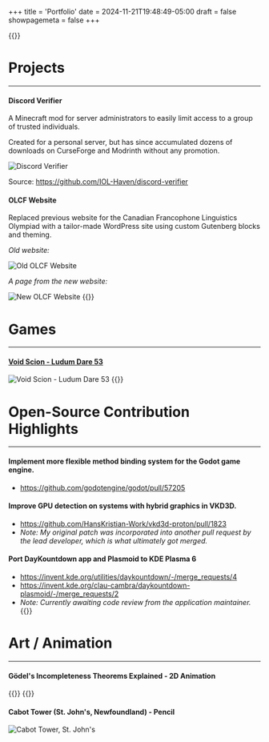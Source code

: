 +++
title = 'Portfolio'
date = 2024-11-21T19:48:49-05:00
draft = false
showpagemeta = false
+++

{{<spacer height="40px">}}

# Projects

---

#### Discord Verifier

A Minecraft mod for server administrators to easily limit access to a group of trusted individuals.

Created for a personal server, but has since accumulated dozens of downloads on CurseForge and Modrinth without any promotion.

![Discord Verifier](/portfolio/discord-verifier.png)

Source: https://github.com/IOL-Haven/discord-verifier

#### OLCF Website

Replaced previous website for the Canadian Francophone Linguistics Olympiad with a tailor-made WordPress site using custom Gutenberg blocks and theming.

_Old website:_

![Old OLCF Website](/portfolio/old-olcf-website.png)

_A page from the new website:_

![New OLCF Website](/portfolio/olcf-website.png)
{{<spacer height="40px">}}

# Games

---

#### [Void Scion - Ludum Dare 53](https://ldjam.com/events/ludum-dare/53/void-scion)

![Void Scion - Ludum Dare 53](/portfolio/void-scion.png)
{{<spacer height="40px">}}

# Open-Source Contribution Highlights

---

#### Implement more flexible method binding system for the Godot game engine.

- https://github.com/godotengine/godot/pull/57205

#### Improve GPU detection on systems with hybrid graphics in VKD3D.

- https://github.com/HansKristian-Work/vkd3d-proton/pull/1823
- _Note: My original patch was incorporated into another pull request by the lead developer, which is what ultimately got merged._

#### Port DayKountdown app and Plasmoid to KDE Plasma 6

- https://invent.kde.org/utilities/daykountdown/-/merge_requests/4
- https://invent.kde.org/clau-cambra/daykountdown-plasmoid/-/merge_requests/2
- _Note: Currently awaiting code review from the application maintainer._
  {{<spacer height="40px">}}

# Art / Animation

---

#### Gödel's Incompleteness Theorems Explained - 2D Animation

{{<youtube DFirRg5l8Is>}}
{{<spacer height="40px">}}

#### Cabot Tower (St. John's, Newfoundland) - Pencil

![Cabot Tower, St. John's](/portfolio/cabot-tower.png)
